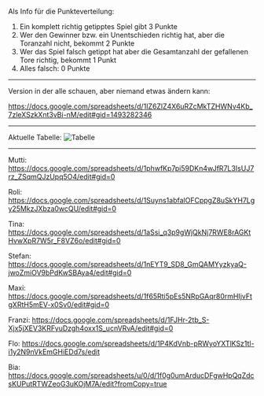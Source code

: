 Als Info für die Punkteverteilung:
1. Ein komplett richtig getipptes Spiel gibt 3 Punkte
2. Wer den Gewinner bzw. ein Unentschieden richtig hat, aber die Toranzahl nicht, bekommt 2 Punkte
3. Wer das Spiel falsch getippt hat aber die Gesamtanzahl der gefallenen Tore richtig, bekommt 1 Punkt
4. Alles falsch: 0 Punkte

------------------------------------------------------------------------------------------------------
Version in der alle schauen, aber niemand etwas ändern kann:

https://docs.google.com/spreadsheets/d/1IZ6ZlZ4X6uRZcMkTZHWNv4Kb_7zleXSzkXnt3vBi-nM/edit#gid=1493282346

------------------------------------------------------------------------------------------------------
Aktuelle Tabelle:
![Tabelle](https://i.gyazo.com/007b25ba136d07277bc045ac4c5ea66b.png)

------------------------------------------------------------------------------------------------------






Mutti:  https://docs.google.com/spreadsheets/d/1phwfKp7pi59DKn4wJfR7L3IsUJ7rz_ZSqmQJzUpq5O4/edit#gid=0

Roli:   https://docs.google.com/spreadsheets/d/1Suyns1abfalOFCppgZ8uSkYH7Lgy25MkzJXbza0wcQU/edit#gid=0

Tina:   https://docs.google.com/spreadsheets/d/1aSsi_q3p9gWjQkNj7RWE8rAGKtHvwXpR7W5r_F8VZ6o/edit#gid=0

Stefan: https://docs.google.com/spreadsheets/d/1nEYT9_SD8_GmQAMYyzkyaQ-jwoZmiOV9bPdKwSBAya4/edit#gid=0

Maxi:   https://docs.google.com/spreadsheets/d/1f65Rti5pEs5NRpGAqr80rmHIjvFtgXRtH5mEV-x0Sv0/edit#gid=0

Franzi: https://docs.google.com/spreadsheets/d/1FJHr-2tb_S-Xjx5jXEV3KRFyuDzgh4oxx1S_ucnVRvA/edit#gid=0

Flo:    https://docs.google.com/spreadsheets/d/1P4KdVnb-pRWyoYXTlKSz1tl-i1y2N9nVkEmGHiEDd7s/edit

Bia:    https://docs.google.com/spreadsheets/u/0/d/1f0g0umArducDFgwHpQqZdcsKUPutRTWZeoG3uKOjM7A/edit?fromCopy=true
